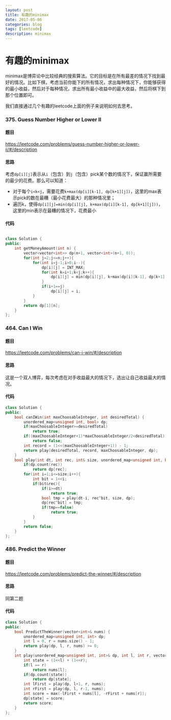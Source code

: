 ```yaml
--- 
layout: post 
title: 有趣的minimax
date: 2017-05-06 
categories: blog 
tags: [leetcode] 
description: minimax
--- 
```


# 有趣的minimax

minimax是博弈论中比较经典的搜索算法。它的目标是在所有最差的情况下找到最好的情况。比如下棋，考虑当前你能下的所有情况，求出每种情况下，你能够获得的最小收益，然后对于每种情况，求出所有最小收益中的最大收益，然后将棋下到那个位置即可。

我们直接通过几个有趣的leetcode上面的例子来说明如何去思考。


### 375. Guess Number Higher or Lower II

#### 题目

https://leetcode.com/problems/guess-number-higher-or-lower-ii/#/description

#### 思路

考虑`dp[i][j]`表示从`i`（包含）到`j`（包含）pick某个数的情况下，保证赢所需要的最少的花费。那么可以知道：

* 对于每个`i<k<j`，需要花费`k+max(dp[i][k-1], dp[k+1][j])`，这里的max表示pick的数在最糟（最小花费最大）的那种情况里；
* 遍历k，使得`dp[i][j]=min(dp[i][j], k+max(dp[i][k-1], dp[k+1][j]))`，这里的min表示在最糟的情况下，花费最小

#### 代码
```cpp

class Solution {
public:
    int getMoneyAmount(int n) {
        vector<vector<int>> dp(n+1, vector<int>(n+1, 0));
        for(int j=2;j<=n;j++){
            for(int i=j-1;i>0;i--){
                dp[i][j] = INT_MAX;
                for(int k=i+1;k<j;k++){
                    dp[i][j] = min(dp[i][j], k+max(dp[i][k-1], dp[k+1][j]));
                }
                if(i+1==j)
                    dp[i][j] = i;
            }
        }
        return dp[1][n];
    }
};
```

### 464. Can I Win

#### 题目

https://leetcode.com/problems/can-i-win/#/description

#### 思路

这是一个双人博弈，每次考虑在对手收益最大的情况下，选出让自己收益最大的情况。


#### 代码

```cpp
class Solution {
public:
    bool canIWin(int maxChoosableInteger, int desiredTotal) {
        unordered_map<unsigned int, bool> dp;
        if(maxChoosableInteger>=desiredTotal)
            return true;
        if((maxChoosableInteger+1)*maxChoosableInteger/2<desiredTotal)
            return false;
        int record = (1<<(maxChoosableInteger+1)) - 1;
        return play(desiredTotal, record, maxChoosableInteger, dp);
    }
    bool play(int dt, int rec, int& size, unordered_map<unsigned int, bool>& dp){
        if(dp.count(rec))
            return dp[rec];
        for(int i=1;i<=size;i++){
            int bit = 1<<i;
            if(bit&rec){
                if(i>=dt)
                    return true;
                bool tmp = play(dt-i, rec^bit, size, dp);
                dp[rec^bit] = tmp;
                if(tmp==false)
                    return true;
            }
        }
        return false;
    }
};
```

### 486. Predict the Winner

#### 题目

https://leetcode.com/problems/predict-the-winner/#/description

#### 思路

同第二题

#### 代码

```cpp
class Solution {
public:
    bool PredictTheWinner(vector<int>& nums) {
        unordered_map<unsigned int, int> dp;
        int l = 0, r = nums.size() - 1;
        return play(dp, l, r, nums) >= 0;
    }
    int play(unordered_map<unsigned int, int>& dp, int l, int r, vector<int>& nums) {
        int state = (1<<l) + (1<<r);
        if(l == r)
            return nums[l];
        if(dp.count(state))
            return dp[state];
        int lFirst = play(dp, l+1, r, nums);
        int rFirst = play(dp, l, r-1, nums);
        int score = max(-lFirst + nums[l], -rFirst + nums[r]);
        dp[state] = score;
        return score;
    }
};
```